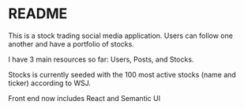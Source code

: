 # README

This is a stock trading social media application. Users can follow one another and have a portfolio of stocks.

I have 3 main resources so far: Users, Posts, and Stocks.

Stocks is currently seeded with the 100 most active stocks (name and ticker) according to WSJ.

Front end now includes React and Semantic UI
